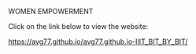 WOMEN EMPOWERMENT


Click on the link below to view the website:

https://avg77.github.io/avg77.github.io-IIIT_BIT_BY_BIT/
  
